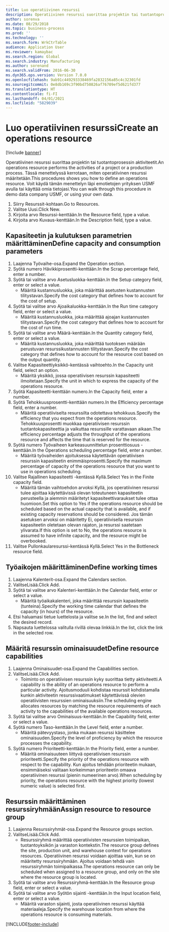 ```yaml
---
title: Luo operatiivinen resurssi
description: Operatiivinen resurssi suorittaa projektin tai tuotantoprosessin aktiviteetit.
author: sorenva
ms.date: 08/29/2018
ms.topic: business-process
ms.prod: ''
ms.technology: ''
ms.search.form: WrkCtrTable
audience: Application User
ms.reviewer: kamaybac
ms.search.region: Global
ms.search.industry: Manufacturing
ms.author: sorenand
ms.search.validFrom: 2016-06-30
ms.dyn365.ops.version: Version 7.0.0
ms.openlocfilehash: 9ab91c449293338469fa2832156a85c4c32301fd
ms.sourcegitcommit: 0e8db169c3f90bd750826af76709ef5d621fd377
ms.translationtype: HT
ms.contentlocale: fi-FI
ms.lasthandoff: 04/01/2021
ms.locfileid: "5829039"
---
```

# <a name="create-an-operations-resource"></a><span data-ttu-id="325e9-103">Luo operatiivinen resurssi</span><span class="sxs-lookup"><span data-stu-id="325e9-103">Create an operations resource</span></span>

[!include [banner](../../includes/banner.md)]

<span data-ttu-id="325e9-104">Operatiivinen resurssi suorittaa projektin tai tuotantoprosessin aktiviteetit.</span><span class="sxs-lookup"><span data-stu-id="325e9-104">An operations resource performs the activities of a project or a production process.</span></span> <span data-ttu-id="325e9-105">Tässä menettelyssä kerrotaan, miten operatiivinen resurssi määritetään.</span><span class="sxs-lookup"><span data-stu-id="325e9-105">This procedures shows you how to define an operations resource.</span></span> <span data-ttu-id="325e9-106">Voit käydä tämän menettelyn läpi emotietojen yrityksen USMF avulla tai käyttää omia tietojasi.</span><span class="sxs-lookup"><span data-stu-id="325e9-106">You can walk through this procedure in demo data company USMF, or using your own data.</span></span>

1. <span data-ttu-id="325e9-107">Siirry Resurssit-kohtaan.</span><span class="sxs-lookup"><span data-stu-id="325e9-107">Go to Resources.</span></span>
2. <span data-ttu-id="325e9-108">Valitse Uusi.</span><span class="sxs-lookup"><span data-stu-id="325e9-108">Click New.</span></span>
3. <span data-ttu-id="325e9-109">Kirjoita arvo Resurssi-kenttään.</span><span class="sxs-lookup"><span data-stu-id="325e9-109">In the Resource field, type a value.</span></span>
4. <span data-ttu-id="325e9-110">Kirjoita arvo Kuvaus-kenttään.</span><span class="sxs-lookup"><span data-stu-id="325e9-110">In the Description field, type a value.</span></span>

## <a name="define-capacity-and-consumption-parameters"></a><span data-ttu-id="325e9-111">Kapasiteetin ja kulutuksen parametrien määrittäminen</span><span class="sxs-lookup"><span data-stu-id="325e9-111">Define capacity and consumption parameters</span></span>
1. <span data-ttu-id="325e9-112">Laajenna Työvaihe-osa.</span><span class="sxs-lookup"><span data-stu-id="325e9-112">Expand the Operation section.</span></span>
2. <span data-ttu-id="325e9-113">Syötä numero Hävikkiprosentti-kenttään.</span><span class="sxs-lookup"><span data-stu-id="325e9-113">In the Scrap percentage field, enter a number.</span></span>
3. <span data-ttu-id="325e9-114">Syötä tai valitse arvo Asetusluokka-kenttään.</span><span class="sxs-lookup"><span data-stu-id="325e9-114">In the Setup category field, enter or select a value.</span></span>
    * <span data-ttu-id="325e9-115">Määritä kustannusluokka, joka määrittää asetusten kustannusten tilitystavan.</span><span class="sxs-lookup"><span data-stu-id="325e9-115">Specify the cost category that defines how to account for the cost of setup.</span></span>  
4. <span data-ttu-id="325e9-116">Syötä tai valitse arvo Ajoaikaluokka-kenttään.</span><span class="sxs-lookup"><span data-stu-id="325e9-116">In the Run time category field, enter or select a value.</span></span>
    * <span data-ttu-id="325e9-117">Määritä kustannusluokka, joka määrittää ajoajan kustannusten tilitystavan.</span><span class="sxs-lookup"><span data-stu-id="325e9-117">Specify the cost category that defines how to account for the cost of run time.</span></span>  
5. <span data-ttu-id="325e9-118">Syötä tai valitse arvo Määrä-kenttään.</span><span class="sxs-lookup"><span data-stu-id="325e9-118">In the Quantity category field, enter or select a value.</span></span>
    * <span data-ttu-id="325e9-119">Määritä kustannusluokka, joka määrittää tuotoksen määrään perustuvan resurssikustannusten tilitystavan.</span><span class="sxs-lookup"><span data-stu-id="325e9-119">Specify the cost category that defines how to account for the resource cost based on the output quantity.</span></span>  
6. <span data-ttu-id="325e9-120">Valitse Kapasiteettiyksikkö-kentässä vaihtoehto.</span><span class="sxs-lookup"><span data-stu-id="325e9-120">In the Capacity unit field, select an option.</span></span>
    * <span data-ttu-id="325e9-121">Määritä yksikkö, jossa operatiivisen resurssin kapasiteetti ilmoitetaan.</span><span class="sxs-lookup"><span data-stu-id="325e9-121">Specify the unit in which to express the capacity of the operations resource.</span></span>  
7. <span data-ttu-id="325e9-122">Syötä Kapasiteetti-kenttään numero.</span><span class="sxs-lookup"><span data-stu-id="325e9-122">In the Capacity field, enter a number.</span></span>
8. <span data-ttu-id="325e9-123">Syötä Tehokkuusprosentti-kenttään numero.</span><span class="sxs-lookup"><span data-stu-id="325e9-123">In the Efficiency percentage field, enter a number.</span></span>
    * <span data-ttu-id="325e9-124">Määritä operatiiviselta resurssilta odotettava tehokkuus.</span><span class="sxs-lookup"><span data-stu-id="325e9-124">Specify the efficiency that you expect from the operations resource.</span></span> <span data-ttu-id="325e9-125">Tehokkuusprosentti muokkaa operatiivisen resurssin tuotantokapasiteettia ja vaikuttaa resurssille varattavaan aikaan.</span><span class="sxs-lookup"><span data-stu-id="325e9-125">The efficiency percentage adjusts the throughput of the operations resource and affects the time that is reserved for the resource.</span></span>  
9. <span data-ttu-id="325e9-126">Syötä numero Työvaiheen karkeasuunnittelun prosenttiosuus -kenttään.</span><span class="sxs-lookup"><span data-stu-id="325e9-126">In the Operations scheduling percentage field, enter a number.</span></span>
    * <span data-ttu-id="325e9-127">Määritä työvaiheiden ajoituksessa käytettävän operatiivisen resurssin kapasiteetin enimmäisprosentti.</span><span class="sxs-lookup"><span data-stu-id="325e9-127">Specify the maximum percentage of capacity of the operations resource that you want to use in operations scheduling.</span></span>  
10. <span data-ttu-id="325e9-128">Valitse Rajallinen kapasiteetti -kentässä Kyllä.</span><span class="sxs-lookup"><span data-stu-id="325e9-128">Select Yes in the Finite capacity field.</span></span>
    * <span data-ttu-id="325e9-129">Määritä tämän vaihtoehdon arvoksi Kyllä, jos operatiivinen resurssi tulee ajoittaa käytettävissä olevan toteutuneen kapasiteetin perusteella ja aiemmin määritetyt kapasiteettivaraukset tulee ottaa huomioon.</span><span class="sxs-lookup"><span data-stu-id="325e9-129">Set this option to Yes if the operations resource should be scheduled based on the actual capacity that is available, and if existing capacity reservations should be considered.</span></span> <span data-ttu-id="325e9-130">Jos tämän asetuksen arvoksi on määritetty Ei, operatiivisella resurssin kapasiteetin oletetaan olevan rajaton, ja resurssi saatetaan ylivarata.</span><span class="sxs-lookup"><span data-stu-id="325e9-130">If this option is set to No, the operations resource is assumed to have infinite capacity, and the resource might be overbooked.</span></span>  
11. <span data-ttu-id="325e9-131">Valitse Pullonkaularesurssi-kentässä Kyllä.</span><span class="sxs-lookup"><span data-stu-id="325e9-131">Select Yes in the Bottleneck resource field.</span></span>

## <a name="define-working-times"></a><span data-ttu-id="325e9-132">Työaikojen määrittäminen</span><span class="sxs-lookup"><span data-stu-id="325e9-132">Define working times</span></span>
1. <span data-ttu-id="325e9-133">Laajenna Kalenterit-osa.</span><span class="sxs-lookup"><span data-stu-id="325e9-133">Expand the Calendars section.</span></span>
2. <span data-ttu-id="325e9-134">ValitseLisää.</span><span class="sxs-lookup"><span data-stu-id="325e9-134">Click Add.</span></span>
3. <span data-ttu-id="325e9-135">Syötä tai valitse arvo Kalenteri-kenttään.</span><span class="sxs-lookup"><span data-stu-id="325e9-135">In the Calendar field, enter or select a value.</span></span>
    * <span data-ttu-id="325e9-136">Määritä työaikakalenteri, joka määrittää resurssin kapasiteetin (tunteina).</span><span class="sxs-lookup"><span data-stu-id="325e9-136">Specify the working time calendar that defines the capacity (in hours) of the resource.</span></span>  
4. <span data-ttu-id="325e9-137">Etsi haluamasi tietue luettelosta ja valitse se.</span><span class="sxs-lookup"><span data-stu-id="325e9-137">In the list, find and select the desired record.</span></span>
5. <span data-ttu-id="325e9-138">Napsauta luettelossa valitulla rivillä olevaa linkkiä.</span><span class="sxs-lookup"><span data-stu-id="325e9-138">In the list, click the link in the selected row.</span></span>

## <a name="define-resource-capabilities"></a><span data-ttu-id="325e9-139">Määritä resurssin ominaisuudet</span><span class="sxs-lookup"><span data-stu-id="325e9-139">Define resource capabilities</span></span>
1. <span data-ttu-id="325e9-140">Laajenna Ominaisuudet-osa.</span><span class="sxs-lookup"><span data-stu-id="325e9-140">Expand the Capabilities section.</span></span>
2. <span data-ttu-id="325e9-141">ValitseLisää.</span><span class="sxs-lookup"><span data-stu-id="325e9-141">Click Add.</span></span>
    * <span data-ttu-id="325e9-142">Toiminto on operatiivisen resurssin kyky suorittaa tietty aktiviteetti.</span><span class="sxs-lookup"><span data-stu-id="325e9-142">A capability is the ability of an operations resource to perform a particular activity.</span></span> <span data-ttu-id="325e9-143">Ajoitusmoduuli kohdistaa resurssit kohdistamalla kunkin aktiviteetin resurssivaatimukset käytettävissä olevien operatiivisten resurssien ominaisuuksiin.</span><span class="sxs-lookup"><span data-stu-id="325e9-143">The scheduling engine allocates resources by matching the resource requirements of each activity to the capabilities of the available operations resources.</span></span>  
3. <span data-ttu-id="325e9-144">Syötä tai valitse arvo Ominaisuus-kenttään.</span><span class="sxs-lookup"><span data-stu-id="325e9-144">In the Capability field, enter or select a value.</span></span>
4. <span data-ttu-id="325e9-145">Syötä numero Taso-kenttään.</span><span class="sxs-lookup"><span data-stu-id="325e9-145">In the Level field, enter a number.</span></span>
    * <span data-ttu-id="325e9-146">Määritä pätevyystaso, jonka mukaan resurssi käsittelee ominaisuuden.</span><span class="sxs-lookup"><span data-stu-id="325e9-146">Specify the level of proficiency by which the resource processes the capability.</span></span>  
5. <span data-ttu-id="325e9-147">Syötä numero Prioriteetti-kenttään.</span><span class="sxs-lookup"><span data-stu-id="325e9-147">In the Priority field, enter a number.</span></span>
    * <span data-ttu-id="325e9-148">Määritä ominaisuuteen liittyvä operatiivisen resurssin prioriteetti.</span><span class="sxs-lookup"><span data-stu-id="325e9-148">Specify the priority of the operations resource with respect to the capability.</span></span> <span data-ttu-id="325e9-149">Kun ajoitus tehdään prioriteetin mukaan, ensimmäiseksi valitaan korkeimman prioriteetin omaava operatiivinen resurssi (pienin numeerinen arvo).</span><span class="sxs-lookup"><span data-stu-id="325e9-149">When scheduling by priority, the operations resource with the highest priority (lowest numeric value) is selected first.</span></span>  

## <a name="assign-resource-to-resource-group"></a><span data-ttu-id="325e9-150">Resurssin määrittäminen resurssiryhmään</span><span class="sxs-lookup"><span data-stu-id="325e9-150">Assign resource to resource group</span></span>
1. <span data-ttu-id="325e9-151">Laajenna Resurssiryhmät-osa.</span><span class="sxs-lookup"><span data-stu-id="325e9-151">Expand the Resource groups section.</span></span>
2. <span data-ttu-id="325e9-152">ValitseLisää.</span><span class="sxs-lookup"><span data-stu-id="325e9-152">Click Add.</span></span>
    * <span data-ttu-id="325e9-153">Resurssiryhmä määrittää operatiivisten resurssien toimipaikan, tuotantoyksikön ja varaston kontekstin.</span><span class="sxs-lookup"><span data-stu-id="325e9-153">The resource group defines the site, production unit, and warehouse context for operations resources.</span></span> <span data-ttu-id="325e9-154">Operatiivinen resurssi voidaan ajoittaa vain, kun se on määritetty resurssiryhmään. Ajoitus voidaan tehdä vain resurssiryhmän toimipaikassa.</span><span class="sxs-lookup"><span data-stu-id="325e9-154">The operations resource can only be scheduled when assigned to a resource group, and only on the site where the resource group is located.</span></span>  
3. <span data-ttu-id="325e9-155">Syötä tai valitse arvo Resurssiryhmä-kenttään.</span><span class="sxs-lookup"><span data-stu-id="325e9-155">In the Resource group field, enter or select a value.</span></span>
4. <span data-ttu-id="325e9-156">Syötä tai valitse arvo Syötön sijainti -kenttään.</span><span class="sxs-lookup"><span data-stu-id="325e9-156">In the Input location field, enter or select a value.</span></span>
    * <span data-ttu-id="325e9-157">Määritä varaston sijainti, josta operatiivinen resurssi käyttää materiaaleja.</span><span class="sxs-lookup"><span data-stu-id="325e9-157">Specify the warehouse location from where the operations resource is consuming materials.</span></span>  



[!INCLUDE[footer-include](../../../includes/footer-banner.md)]